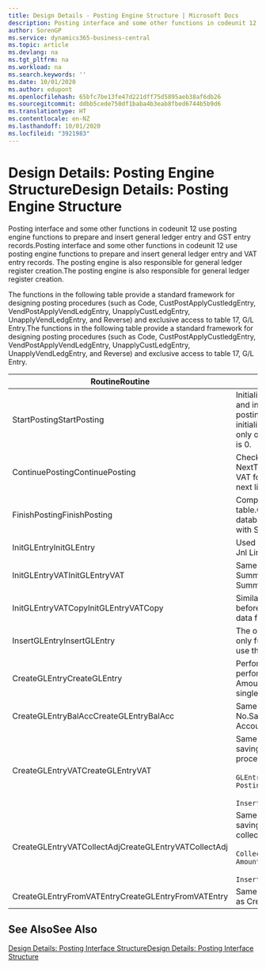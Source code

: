 ```yaml
---
title: Design Details - Posting Engine Structure | Microsoft Docs
description: Posting interface and some other functions in codeunit 12 use posting engine functions to prepare and insert general ledger entry and GST entry records. The posting engine is also responsible for general ledger register creation.
author: SorenGP
ms.service: dynamics365-business-central
ms.topic: article
ms.devlang: na
ms.tgt_pltfrm: na
ms.workload: na
ms.search.keywords: ''
ms.date: 10/01/2020
ms.author: edupont
ms.openlocfilehash: 65bfc7be13fe47d221dff75d5895aeb38af6db26
ms.sourcegitcommit: ddbb5cede750df1baba4b3eab8fbed6744b5b9d6
ms.translationtype: HT
ms.contentlocale: en-NZ
ms.lasthandoff: 10/01/2020
ms.locfileid: "3921983"
---
```

# <a name="design-details-posting-engine-structure"></a><span data-ttu-id="ac2cf-104">Design Details: Posting Engine Structure</span><span class="sxs-lookup"><span data-stu-id="ac2cf-104">Design Details: Posting Engine Structure</span></span>
<span data-ttu-id="ac2cf-105">Posting interface and some other functions in codeunit 12 use posting engine functions to prepare and insert general ledger entry and GST entry records.</span><span class="sxs-lookup"><span data-stu-id="ac2cf-105">Posting interface and some other functions in codeunit 12 use posting engine functions to prepare and insert general ledger entry and VAT entry records.</span></span> <span data-ttu-id="ac2cf-106">The posting engine is also responsible for general ledger register creation.</span><span class="sxs-lookup"><span data-stu-id="ac2cf-106">The posting engine is also responsible for general ledger register creation.</span></span>  
  
 <span data-ttu-id="ac2cf-107">The functions in the following table provide a standard framework for designing posting procedures (such as Code, CustPostApplyCustledgEntry, VendPostApplyVendLedgEntry, UnapplyCustLedgEntry, UnapplyVendLedgEntry, and Reverse) and exclusive access to table 17, G/L Entry.</span><span class="sxs-lookup"><span data-stu-id="ac2cf-107">The functions in the following table provide a standard framework for designing posting procedures (such as Code, CustPostApplyCustledgEntry, VendPostApplyVendLedgEntry, UnapplyCustLedgEntry, UnapplyVendLedgEntry, and Reverse) and exclusive access to table 17, G/L Entry.</span></span>  
  
|<span data-ttu-id="ac2cf-108">Routine</span><span class="sxs-lookup"><span data-stu-id="ac2cf-108">Routine</span></span>|<span data-ttu-id="ac2cf-109">Description</span><span class="sxs-lookup"><span data-stu-id="ac2cf-109">Description</span></span>|  
|-------------|---------------------------------------|  
|<span data-ttu-id="ac2cf-110">StartPosting</span><span class="sxs-lookup"><span data-stu-id="ac2cf-110">StartPosting</span></span>|<span data-ttu-id="ac2cf-111">Initialises posting buffer TempGLEntryBuf, locks G/L Entry and GST Entry tables, and initialises Accounting Period, G/L Register, and Exchange Rate.</span><span class="sxs-lookup"><span data-stu-id="ac2cf-111">Initializes posting buffer TempGLEntryBuf, locks G/L Entry and VAT Entry tables, and initializes Accounting Period, G/L Register, and Exchange Rate.</span></span> <span data-ttu-id="ac2cf-112">Should be called only once, then NextEntryNo is 0.</span><span class="sxs-lookup"><span data-stu-id="ac2cf-112">Should be called only once, then NextEntryNo is 0.</span></span>|  
|<span data-ttu-id="ac2cf-113">ContinuePosting</span><span class="sxs-lookup"><span data-stu-id="ac2cf-113">ContinuePosting</span></span>|<span data-ttu-id="ac2cf-114">Checks and posts unrealised GST for previous transaction increment NextTransactionNo and prepares post of next line.</span><span class="sxs-lookup"><span data-stu-id="ac2cf-114">Checks and posts unrealized VAT for previous transaction increment NextTransactionNo and prepares post of next line.</span></span>|  
|<span data-ttu-id="ac2cf-115">FinishPosting</span><span class="sxs-lookup"><span data-stu-id="ac2cf-115">FinishPosting</span></span>|<span data-ttu-id="ac2cf-116">Completes posting by inserting G/L entries from temporary buffer into database table.</span><span class="sxs-lookup"><span data-stu-id="ac2cf-116">Completes posting by inserting G/L entries from temporary buffer into database table.</span></span> <span data-ttu-id="ac2cf-117">Always used together with StartPosting.</span><span class="sxs-lookup"><span data-stu-id="ac2cf-117">Always used together with StartPosting.</span></span> <span data-ttu-id="ac2cf-118">Checks for inconsistencies.</span><span class="sxs-lookup"><span data-stu-id="ac2cf-118">Checks for inconsistencies.</span></span>|  
|<span data-ttu-id="ac2cf-119">InitGLEntry</span><span class="sxs-lookup"><span data-stu-id="ac2cf-119">InitGLEntry</span></span>|<span data-ttu-id="ac2cf-120">Used to initialise new G/L entry for Gen.</span><span class="sxs-lookup"><span data-stu-id="ac2cf-120">Used to initialize new G/L entry for Gen.</span></span> <span data-ttu-id="ac2cf-121">Jnl Line.</span><span class="sxs-lookup"><span data-stu-id="ac2cf-121">Jnl Line.</span></span> <span data-ttu-id="ac2cf-122">Returns GLEntry as parameter.</span><span class="sxs-lookup"><span data-stu-id="ac2cf-122">Returns GLEntry as parameter.</span></span>|  
|<span data-ttu-id="ac2cf-123">InitGLEntryVAT</span><span class="sxs-lookup"><span data-stu-id="ac2cf-123">InitGLEntryVAT</span></span>|<span data-ttu-id="ac2cf-124">Same as InitGLEntry, but also assigns Bal. Account No. and SummarizeVAT.</span><span class="sxs-lookup"><span data-stu-id="ac2cf-124">Same as InitGLEntry, but also assigns Bal. Account No. and SummarizeVAT.</span></span>|  
|<span data-ttu-id="ac2cf-125">InitGLEntryVATCopy</span><span class="sxs-lookup"><span data-stu-id="ac2cf-125">InitGLEntryVATCopy</span></span>|<span data-ttu-id="ac2cf-126">Similar to InitGLEntryGST, but also copies posting groups data from GST Entry before SummariseGST.</span><span class="sxs-lookup"><span data-stu-id="ac2cf-126">Similar to InitGLEntryVAT, but also copies posting groups data from VAT Entry before SummarizeVAT.</span></span>|  
|<span data-ttu-id="ac2cf-127">InsertGLEntry</span><span class="sxs-lookup"><span data-stu-id="ac2cf-127">InsertGLEntry</span></span>|<span data-ttu-id="ac2cf-128">The only function that inserts G/L entry into global TempGLEntryBuf table.</span><span class="sxs-lookup"><span data-stu-id="ac2cf-128">The only function that inserts G/L entry into global TempGLEntryBuf table.</span></span> <span data-ttu-id="ac2cf-129">Always use this function for insert.</span><span class="sxs-lookup"><span data-stu-id="ac2cf-129">Always use this function for insert.</span></span>|  
|<span data-ttu-id="ac2cf-130">CreateGLEntry</span><span class="sxs-lookup"><span data-stu-id="ac2cf-130">CreateGLEntry</span></span>|<span data-ttu-id="ac2cf-131">Performs an InitGLEntry, assigns Additional Currency Amount, and then performs InsertGLEntry.</span><span class="sxs-lookup"><span data-stu-id="ac2cf-131">Performs an InitGLEntry, assigns Additional Currency Amount, and then performs InsertGLEntry.</span></span> <span data-ttu-id="ac2cf-132">Replaces several lines of code with a single function call.</span><span class="sxs-lookup"><span data-stu-id="ac2cf-132">Replaces several lines of code with a single function call.</span></span>|  
|<span data-ttu-id="ac2cf-133">CreateGLEntryBalAcc</span><span class="sxs-lookup"><span data-stu-id="ac2cf-133">CreateGLEntryBalAcc</span></span>|<span data-ttu-id="ac2cf-134">Same as CreateGLEntry, but also assigns Bal. Account Type and Bal. Account No.</span><span class="sxs-lookup"><span data-stu-id="ac2cf-134">Same as CreateGLEntry, but also assigns Bal. Account Type and Bal. Account No.</span></span>|  
|<span data-ttu-id="ac2cf-135">CreateGLEntryVAT</span><span class="sxs-lookup"><span data-stu-id="ac2cf-135">CreateGLEntryVAT</span></span>|<span data-ttu-id="ac2cf-136">Same as CreateGLEntry, but with additional processing for posting groups and saving to temporary GST buffer:</span><span class="sxs-lookup"><span data-stu-id="ac2cf-136">Same as CreateGLEntry, but with additional processing for posting groups and saving to temporary VAT buffer:</span></span><br /><br /> `GLEntry.CopyPostingGroupsFromDtldCVBuf(DtldCVLedgEntryBuf,GenJnlLine."Gen. Posting Type");`<br /><br /> `InsertVATEntriesFromTemp(DtldCVLedgEntryBuf,GLEntry);`|  
|<span data-ttu-id="ac2cf-137">CreateGLEntryVATCollectAdj</span><span class="sxs-lookup"><span data-stu-id="ac2cf-137">CreateGLEntryVATCollectAdj</span></span>|<span data-ttu-id="ac2cf-138">Same as CreateGLEntry, but with additional collection of adjustments and saving to temporary GST buffer:</span><span class="sxs-lookup"><span data-stu-id="ac2cf-138">Same as CreateGLEntry, but with additional collection of adjustments and saving to temporary VAT buffer:</span></span><br /><br /> `CollectAdjustment(AdjAmount,GLEntry.Amount,GLEntry."Additional-Currency Amount",OriginalDateSet);`<br /><br /> `InsertVATEntriesFromTemp(DtldCVLedgEntryBuf,GLEntry);`|  
|<span data-ttu-id="ac2cf-139">CreateGLEntryFromVATEntry</span><span class="sxs-lookup"><span data-stu-id="ac2cf-139">CreateGLEntryFromVATEntry</span></span>|<span data-ttu-id="ac2cf-140">Same as CreateGLEntry, but also copies posting groups from GST entry.</span><span class="sxs-lookup"><span data-stu-id="ac2cf-140">Same as CreateGLEntry, but also copies posting groups from VAT entry.</span></span>|  
  
## <a name="see-also"></a><span data-ttu-id="ac2cf-141">See Also</span><span class="sxs-lookup"><span data-stu-id="ac2cf-141">See Also</span></span>  
 [<span data-ttu-id="ac2cf-142">Design Details: Posting Interface Structure</span><span class="sxs-lookup"><span data-stu-id="ac2cf-142">Design Details: Posting Interface Structure</span></span>](design-details-posting-interface-structure.md)